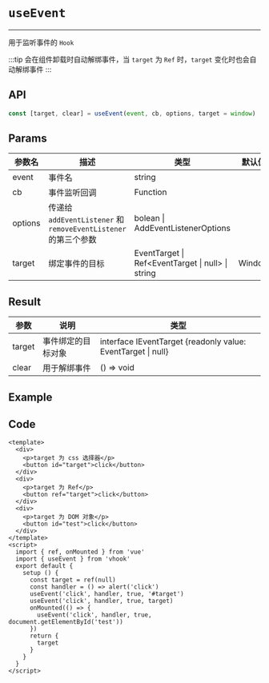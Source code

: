 # ``useEvent``
---

用于监听事件的 ``Hook``

:::tip
会在组件卸载时自动解绑事件，当 ``target`` 为 ``Ref`` 时，``target`` 变化时也会自动解绑事件
:::



## API

```typescript
const [target, clear] = useEvent(event, cb, options, target = window)
```



## Params

| 参数名  | 描述                                                         | 类型                                              | 默认值 |
| ------- | ------------------------------------------------------------ | ------------------------------------------------- | ------ |
| event   | 事件名                                                       | string                                            |        |
| cb      | 事件监听回调                                                 | Function                                          |        |
| options | 传递给 ``addEventListener`` 和 ``removeEventListener`` 的第三个参数 | bolean \| AddEventListenerOptions                 |        |
| target  | 绑定事件的目标                                               | EventTarget \| Ref<EventTarget \| null> \| string | Window |

## Result

| 参数   | 说明               | 类型                                                         |
| ------ | ------------------ | ------------------------------------------------------------ |
| target | 事件绑定的目标对象 | interface IEventTarget {readonly value: EventTarget \| null} |
| clear  | 用于解绑事件       | () => void                                                   |



## Example

<UseEvent/>

## Code

```vue
<template>
  <div>
    <p>target 为 css 选择器</p>
    <button id="target">click</button>
  </div>
  <div>
    <p>target 为 Ref</p>
    <button ref="target">click</button>
  </div>
  <div>
    <p>target 为 DOM 对象</p>
    <button id="test">click</button>
  </div>
</template>
<script>
  import { ref, onMounted } from 'vue'
  import { useEvent } from 'vhook'
  export default {
    setup () {
      const target = ref(null)
      const handler = () => alert('click')
      useEvent('click', handler, true, '#target')
      useEvent('click', handler, true, target)
      onMounted(() => {
        useEvent('click', handler, true, document.getElementById('test'))
      })
      return {
        target
      }
    }
  }
</script>
```

